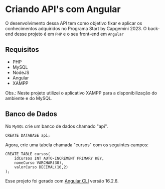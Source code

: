 # Criando API's com Angular

O desenvolvimento dessa API tem como objetivo fixar e aplicar os conhecimentos adquiridos no Programa Start by Capgemini 2023.
O back-end desse projeto é em `PHP` e o seu front-end em `Angular`

## Requisitos

- PHP
- MySQL
- NodeJS
- Angular
- XAMPP

Obs.: Neste projeto utilizei o aplicativo XAMPP para a disponibilização do ambiente e do MySQL.

## Banco de Dados

No `MySQL` crie um banco de dados chamado "api".

```
CREATE DATABASE api;
```
<p>Agora, crie uma tabela chamada "cursos" com os seguintes campos:</p>

```
CREATE TABLE cursos(
    idCursos INT AUTO-INCREMENT PRIMARY KEY,
    nomeCurso VARCHAR(30),
    valorCurso DECIMAL(10,2)
);
```


Esse projeto foi gerado com [Angular CLI](https://github.com/angular/angular-cli) versão 16.2.6.
